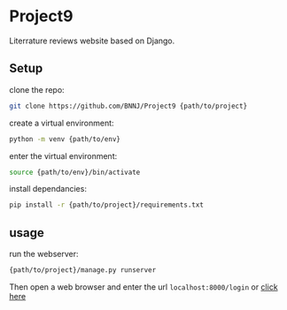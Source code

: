 # Project9

Literrature reviews website based on Django.

## Setup

clone the repo:
```sh
git clone https://github.com/BNNJ/Project9 {path/to/project}
```
create a virtual environment:
```sh
python -m venv {path/to/env}
```
enter the virtual environment:
```sh
source {path/to/env}/bin/activate
```
install dependancies:
```sh
pip install -r {path/to/project}/requirements.txt
```

## usage

run the webserver:
```sh
{path/to/project}/manage.py runserver
```

Then open a web browser and enter the url `localhost:8000/login`
or [click here](localhost:8000/login)